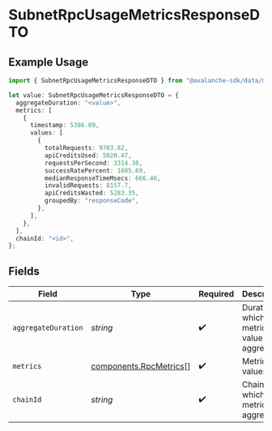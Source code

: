 # SubnetRpcUsageMetricsResponseDTO

## Example Usage

```typescript
import { SubnetRpcUsageMetricsResponseDTO } from "@avalanche-sdk/data/models/components";

let value: SubnetRpcUsageMetricsResponseDTO = {
  aggregateDuration: "<value>",
  metrics: [
    {
      timestamp: 5386.09,
      values: [
        {
          totalRequests: 9703.82,
          apiCreditsUsed: 5020.47,
          requestsPerSecond: 3314.38,
          successRatePercent: 1605.69,
          medianResponseTimeMsecs: 666.46,
          invalidRequests: 8157.7,
          apiCreditsWasted: 5283.35,
          groupedBy: "responseCode",
        },
      ],
    },
  ],
  chainId: "<id>",
};
```

## Fields

| Field                                                            | Type                                                             | Required                                                         | Description                                                      |
| ---------------------------------------------------------------- | ---------------------------------------------------------------- | ---------------------------------------------------------------- | ---------------------------------------------------------------- |
| `aggregateDuration`                                              | *string*                                                         | :heavy_check_mark:                                               | Duration in which the metrics value is aggregated                |
| `metrics`                                                        | [components.RpcMetrics](../../models/components/rpcmetrics.md)[] | :heavy_check_mark:                                               | Metrics values                                                   |
| `chainId`                                                        | *string*                                                         | :heavy_check_mark:                                               | ChainId for which the metrics are aggregated                     |
